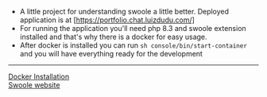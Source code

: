 - A little project for understanding swoole a little better. Deployed application is at [https://portfolio.chat.luizdudu.com/]
- For running the application you'll need php 8.3 and swoole extension installed and that's why there is a docker for easy usage.
- After docker is installed you can run `sh console/bin/start-container` and you will have everything ready for the development
---
[Docker Installation](https://docs.docker.com/engine/install/)       
[Swoole website](https://swoole.com/)
